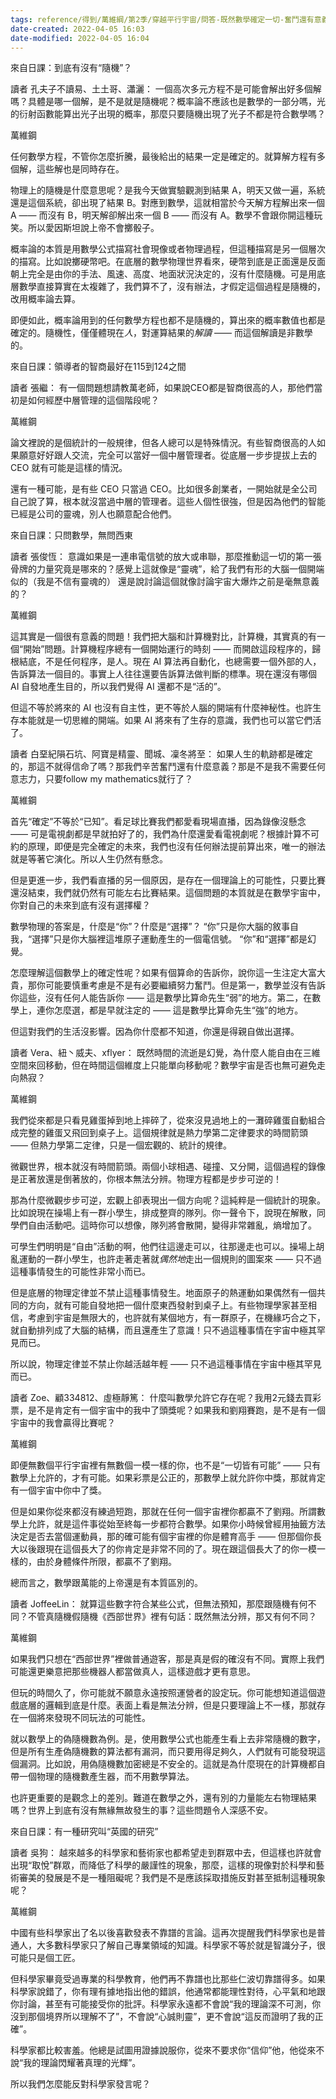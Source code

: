 ```yaml
---
tags: reference/得到/萬維綱/第2季/穿越平行宇宙/問答-既然數學確定一切-奮鬥還有意義嗎 
date-created: 2022-04-05 16:03
date-modified: 2022-04-05 16:04
---
```


來自日課：到底有沒有“隨機”？

讀者 孔夫子不讀易、土土哥、瀟灑：
一個高次多元方程不是可能會解出好多個解嗎？具體是哪一個解，是不是就是隨機呢？概率論不應該也是數學的一部分嗎，光的衍射函數能算出光子出現的概率，那麼只要隨機出現了光子不都是符合數學嗎？

萬維鋼


任何數學方程，不管你怎麼折騰，最後給出的結果一定是確定的。就算解方程有多個解，這些解也是同時存在。

物理上的隨機是什麼意思呢？是我今天做實驗觀測到結果 A，明天又做一遍，系統還是這個系統，卻出現了結果 B。對應到數學，這就相當於今天解方程解出來一個 A —— 而沒有 B，明天解卻解出來一個 B —— 而沒有 A。數學不會跟你開這種玩笑。所以愛因斯坦說上帝不會擲骰子。

概率論的本質是用數學公式描寫社會現像或者物理過程，但這種描寫是另一個層次的描寫。比如說擲硬幣吧。在底層的數學物理世界看來，硬幣到底是正面還是反面朝上完全是由你的手法、風速、高度、地面狀況決定的，沒有什麼隨機。可是用底層數學直接算實在太複雜了，我們算不了，沒有辦法，才假定這個過程是隨機的，改用概率論去算。

即便如此，概率論用到的任何數學方程也都不是隨機的，算出來的概率數值也都是確定的。隨機性，僅僅體現在*人*，對運算結果的*解讀* —— 而這個解讀是非數學的。 

來自日課：領導者的智商最好在115到124之間

讀者 張繼：
有一個問題想請教萬老師，如果說CEO都是智商很高的人，那他們當初是如何經歷中層管理的這個階段呢？

萬維鋼


論文裡說的是個統計的一般規律，但各人總可以是特殊情況。有些智商很高的人如果願意好好跟人交流，完全可以當好一個中層管理者。從底層一步步提拔上去的 CEO 就有可能是這樣的情況。

還有一種可能，是有些 CEO 只當過 CEO。比如很多創業者，一開始就是全公司自己說了算，根本就沒當過中層的管理者。這些人個性很強，但是因為他們的智能已經是公司的靈魂，別人也願意配合他們。 

來自日課：只問數學，無問西東

讀者 張俊恆：
意識如果是一連串電信號的放大或串聯，那麼推動這一切的第一張骨牌的力量究竟是哪來的？感覺上這就像是“靈魂”，給了我們有形的大腦一個開端似的（我是不信有靈魂的） 還是說討論這個就像討論宇宙大爆炸之前是毫無意義的？

萬維鋼


這其實是一個很有意義的問題！我們把大腦和計算機對比，計算機，其實真的有一個“開始”問題。計算機程序總有一個開始運行的時刻 —— 而開啟這段程序的，歸根結底，不是任何程序，是人。現在 AI 算法再自動化，也總需要一個外部的人，告訴算法一個目的。事實上人往往還要告訴算法做判斷的標準。現在還沒有哪個 AI 自發地產生目的，所以我們覺得 AI 還都不是“活的”。

但這不等於將來的 AI 也沒有自主性，更不等於人腦的開端有什麼神秘性。也許生存本能就是一切思維的開端。如果 AI 將來有了生存的意識，我們也可以當它們活了。 

讀者 白堊紀隕石坑、阿寶是精靈、聞城、凜冬將至：
如果人生的軌跡都是確定的，那這不就得信命了嗎？那我們辛苦奮鬥還有什麼意義？那是不是我不需要任何意志力，只要follow my mathematics就行了？

萬維鋼


首先“確定”不等於“已知”。看足球比賽我們都愛看現場直播，因為錄像沒懸念 —— 可是電視劇都是早就拍好了的，我們為什麼還愛看電視劇呢？根據計算不可約的原理，即便是完全確定的未來，我們也沒有任何辦法提前算出來，唯一的辦法就是等著它演化。所以人生仍然有懸念。

但是更進一步，我們看直播的另一個原因，是存在一個理論上的可能性，只要比賽還沒結束，我們就仍然有可能左右比賽結果。這個問題的本質就是在數學宇宙中，你對自己的未來到底有沒有選擇權？

數學物理的答案是，什麼是“你”？什麼是“選擇”？ “你”只是你大腦的敘事自我，“選擇”只是你大腦裡這堆原子運動產生的一個電信號。 “你”和“選擇”都是幻覺。

怎麼理解這個數學上的確定性呢？如果有個算命的告訴你，說你這一生注定大富大貴，那你可能要慎重考慮是不是有必要繼續努力奮鬥。但是第一，數學並沒有告訴你這些，沒有任何人能告訴你 —— 這是數學比算命先生“弱”的地方。第二，在數學上，連你怎麼選，都是早就注定的 —— 這是數學比算命先生“強”的地方。

但這對我們的生活沒影響。因為你什麼都不知道，你還是得親自做出選擇。 

讀者 Vera、紐丶威夫、xflyer：
既然時間的流逝是幻覺，為什麼人能自由在三維空間來回移動，但在時間這個維度上只能單向移動呢？數學宇宙是否也無可避免走向熱寂？

萬維鋼


我們從來都是只看見雞蛋掉到地上摔碎了，從來沒見過地上的一灘碎雞蛋自動組合成完整的雞蛋又飛回到桌子上。這個規律就是熱力學第二定律要求的時間箭頭 —— 但熱力學第二定律，只是一個宏觀的、統計的規律。

微觀世界，根本就沒有時間箭頭。兩個小球相遇、碰撞、又分開，這個過程的錄像是正著放還是倒著放的，你根本無法分辨。物理方程都是步步可逆的！

那為什麼微觀步步可逆，宏觀上卻表現出一個方向呢？這純粹是一個統計的現象。比如說現在操場上有一群小學生，排成整齊的隊列。你一聲令下，說現在解散，同學們自由活動吧。這時你可以想像，隊列將會散開，變得非常雜亂，熵增加了。

可學生們明明是“自由”活動的啊，他們往這邊走可以，往那邊走也可以。操場上胡亂運動的一群小學生，也許走著走著就*偶然地*走出一個規則的圖案來 —— 只不過這種事情發生的可能性非常小而已。

但是底層的物理定律並不禁止這種事情發生。地面原子的熱運動如果偶然有一個共同的方向，就有可能自發地把一個什麼東西發射到桌子上。有些物理學家甚至相信，考慮到宇宙是無限大的，也許就有某個地方，有一群原子，在機緣巧合之下，就自動排列成了大腦的結構，而且還產生了意識！只不過這種事情在宇宙中極其罕見而已。

所以說，物理定律並不禁止你越活越年輕 —— 只不過這種事情在宇宙中極其罕見而已。 

讀者 Zoe、顧334812、虛極靜篤：
什麼叫數學允許它存在呢？我用2元錢去買彩票，是不是肯定有一個宇宙中的我中了頭獎呢？如果我和劉翔賽跑，是不是有一個宇宙中的我會贏得比賽呢？

萬維鋼


即便無數個平行宇宙裡有無數個一模一樣的你，也不是“一切皆有可能” —— 只有數學上允許的，才有可能。如果彩票是公正的，那數學上就允許你中獎，那就肯定有一個宇宙中你中了獎。

但是如果你從來都沒有練過短跑，那就在任何一個宇宙裡你都贏不了劉翔。所謂數學上允許，就是這件事從始至終每一步都符合數學。如果你小時候曾經用抽籤方法決定是否去當個運動員，那的確可能有個宇宙裡的你是體育高手 —— 但那個你長大以後跟現在這個長大了的你肯定是非常不同的了。現在跟這個長大了的你一模一樣的，由於身體條件所限，都贏不了劉翔。

總而言之，數學跟萬能的上帝還是有本質區別的。 

讀者 JoffeeLin：
就算這些數字符合某些公式，但無法預知，那麼跟隨機有何不同？不管真隨機假隨機《西部世界》裡有句話：既然無法分辨，那又有何不同？

萬維鋼


如果我們只想在“西部世界”裡做普通遊客，那是真是假的確沒有不同。實際上我們可能還更樂意把那些機器人都當做真人，這樣遊戲才更有意思。

但玩的時間久了，你可能就不願意永遠按照運營者的設定玩。你可能想知道這個遊戲底層的邏輯到底是什麼。表面上看是無法分辨，但是只要理論上不一樣，那就存在一個將來發現不同玩法的可能性。

就以數學上的偽隨機數為例。是，使用數學公式也能產生看上去非常隨機的數字，但是所有生產偽隨機數的算法都有漏洞，而只要用得足夠久，人們就有可能發現這個漏洞。比如說，用偽隨機數加密總是不安全的。這就是為什麼現在的計算機都自帶一個物理的隨機數產生器，而不用數學算法。

也許更重要的是觀念上的差別。難道在數學之外，還有別的力量能左右物理結果嗎？世界上到底有沒有無緣無故發生的事？這些問題令人深感不安。 

來自日課：有一種研究叫“英國的研究”

讀者 吳狗：
越來越多的科學家和藝術家也都希望走到群眾中去，但這樣也許就會出現“取悅”群眾，而降低了科學的嚴謹性的現象，那麼，這樣的現像對於科學和藝術審美的發展是不是一種阻礙呢？我們是不是應該採取措施反對甚至抵制這種現象呢？

萬維鋼


中國有些科學家出了名以後喜歡發表不靠譜的言論。這再次提醒我們科學家也是普通人，大多數科學家只了解自己專業領域的知識。科學家不等於就是智識分子，很可能只是個工匠。

但科學家畢竟受過專業的科學教育，他們再不靠譜也比那些仁波切靠譜得多。如果科學家說錯了，你有理有據地指出他的錯誤，他通常都能理性對待，心平氣和地跟你討論，甚至有可能接受你的批評。科學家永遠都不會說“我的理論深不可測，你沒到那個境界所以理解不了”，不會說“心誠則靈”，更不會說“這反而證明了我的正確”。

科學家都比較害羞。他總是試圖用證據說服你，從來不要求你“信仰”他，他從來不說“我的理論閃耀著真理的光輝”。

所以我們怎麼能反對科學家發言呢？